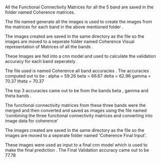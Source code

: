 All the Functional Connectivity Matrices for all the 5 band are saved in the folder named 
Coherence matrices.

The file named generate all the images is used to create the images from the matrices for each band
in the above mentioned folder .

The images created are saved in the same directory as the file so 
the images are moved to a seperate folder named Coherence Visual representation of Matrices of 
all the bands .

These Images are fed into a cnn model and used to calculate the validation accuracy for each band 
seperately .

The file used is named Coherence all band accuracies .
The accuracies computed out to be :
alpha = 59.26
beta = 66.67
delta = 62.96
gamma = 70.37
theta = 70.37

The top 3 accuracies came out to be from the bands beta , gamma and theta bands .

The functional connectivity matrices from these three bands were the merged and then converted and 
saved as images using the file named 
'combining the three functional connectivity matrices and converting into image data for coherence'

The images created are saved in the same directory as the file so 
the images are moved to a seperate folder named 'Coherence Final Input'.

These images were used as input to a final cnn model which is used to make the final prediction .
The Final Validation accuracy came out to be 77.78

